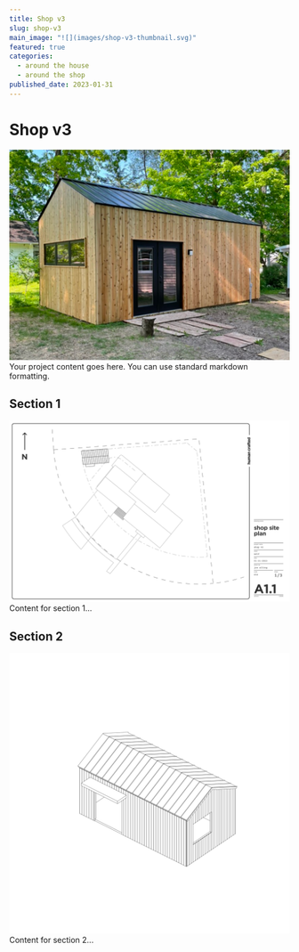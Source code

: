 ```yaml
---
title: Shop v3
slug: shop-v3
main_image: "![](images/shop-v3-thumbnail.svg)"
featured: true
categories:
  - around the house
  - around the shop
published_date: 2023-01-31
---
```


# Shop v3
![](projects/shop-v3/shop-v3-outdoors-1.png)
Your project content goes here. You can use standard markdown formatting.

## Section 1
![](projects/shop-v3/shop-v3-drawing-1.svg)
Content for section 1...

## Section 2
![](projects/shop-v3/shop-v3-sketch-1.svg)
Content for section 2...
